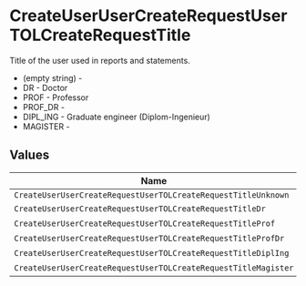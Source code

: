# CreateUserUserCreateRequestUserTOLCreateRequestTitle

Title of the user used in reports and statements.
* (empty string) - 
* DR - Doctor
* PROF - Professor
* PROF_DR - 
* DIPL_ING - Graduate engineer (Diplom-Ingenieur)
* MAGISTER - 


## Values

| Name                                                           | Value                                                          |
| -------------------------------------------------------------- | -------------------------------------------------------------- |
| `CreateUserUserCreateRequestUserTOLCreateRequestTitleUnknown`  |                                                                |
| `CreateUserUserCreateRequestUserTOLCreateRequestTitleDr`       | DR                                                             |
| `CreateUserUserCreateRequestUserTOLCreateRequestTitleProf`     | PROF                                                           |
| `CreateUserUserCreateRequestUserTOLCreateRequestTitleProfDr`   | PROF_DR                                                        |
| `CreateUserUserCreateRequestUserTOLCreateRequestTitleDiplIng`  | DIPL_ING                                                       |
| `CreateUserUserCreateRequestUserTOLCreateRequestTitleMagister` | MAGISTER                                                       |